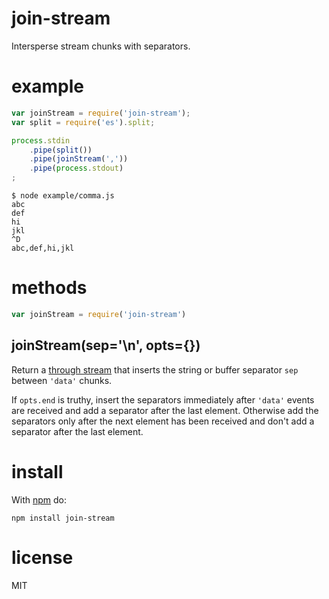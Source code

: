 # join-stream

Intersperse stream chunks with separators.

# example

``` js
var joinStream = require('join-stream');
var split = require('es').split;

process.stdin
    .pipe(split())
    .pipe(joinStream(','))
    .pipe(process.stdout)
;
```

```
$ node example/comma.js
abc
def
hi
jkl
^D
abc,def,hi,jkl
```

# methods

``` js
var joinStream = require('join-stream')
```

## joinStream(sep='\n', opts={})

Return a [through stream](https://github.com/substack/stream-handbook#through)
that inserts the string or buffer separator `sep` between `'data'` chunks.

If `opts.end` is truthy, insert the separators immediately after `'data'` events
are received and add a separator after the last element. Otherwise add the
separators only after the next element has been received and don't add a
separator after the last element.

# install

With [npm](https://npmjs.org) do:

```
npm install join-stream
```

# license

MIT
